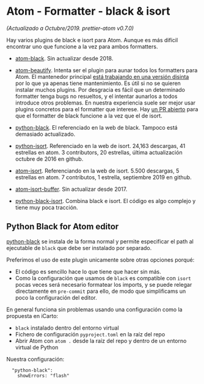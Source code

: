 # Atom - Formatter - black & isort

_(Actualizado a Octubre/2019. prettier-atom v0.7.0)_

Hay varios plugins de black e isort para Atom. Aunque es más difícil encontrar uno que funcione a la vez para ambos formatters.

-   [atom-black](https://github.com/hauntsaninja/atom-black). Sin actualizar desde 2018.

-   [atom-beautify](https://github.com/Glavin001/atom-beautify). Intenta ser el plugin para aunar todos los formatters para Atom. El mantenedor principal [está trabajando en una versión disinta](https://unibeautify.com/) por lo que ya apenas tiene mantenimiento. Es útil si no se quieren instalar muchos plugins. Por desgracia es fácil que un determinado formatter tenga bugs no resueltos, y el intentar aunarlos a todos introduce otros problemas. En nuestra experiencia suele ser mejor usar plugins concretos para el formatter que interese. Hay [un PR abierto](https://github.com/Glavin001/atom-beautify/pull/2321) para que el formatter de black funcione a la vez que el de isort.

-   [python-black](https://atom.io/packages/python-black). El referenciado en la web de black. Tampoco está demasiado actualizado.

-   [python-isort](https://atom.io/packages/python-isort). Referenciado en la web de isort. 24,163 descargas, 41 estrellas en atom. 3 contributors, 20 estrellas, última actualización octubre de 2016 en github.

-   [atom-isort](https://atom.io/packages/atom-isort). Referenciando en la web de isort. 5.500 descargas, 5 estrellas en atom. 7 contributos, 1 estrella, septiembre 2019 en github.

-   [atom-isort-buffer](https://github.com/junzh0u/atom-isort-buffer). Sin actualizar desde 2017.

-   [python-black-isort](https://atom.io/packages/python-black-isort). Combina black e isort. El código es algo complejo y tiene muy poca tracción.

## Python Black for Atom editor

[python-black](https://atom.io/packages/python-black) se instala de la forma normal y permite especificar el path al ejecutable de `black` que debe ser instalado por separado.

Preferimos el uso de este plugin unicamente sobre otras opciones porqué:

-   El código es sencillo hace lo que tiene que hacer sin más.
-   Como la configuración que usamos de `black` es compatible con `isort` pocas veces será necesario formatear los imports, y se puede relegar directamente en `pre-commit` para ello, de modo que simplificams un poco la configuración del editor.

En general funciona sin problemas usando una configuración como la propuesta en iCarto:

-   `black` instalado dentro del entorno virtual
-   Fichero de configuración `pyproject.toml` en la raíz del repo
-   Abrir Atom con `atom .` desde la raíz del repo y dentro de un entorno virtual de Python

Nuestra configuración:

```
  "python-black":
    showErrors: "flash"
```
